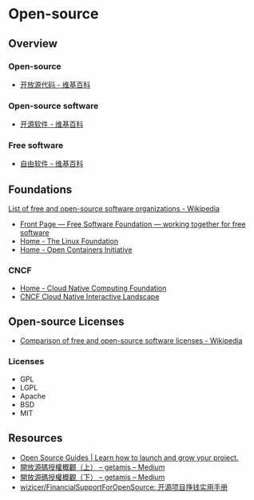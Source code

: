 # Open-source

## Overview

### Open-source

- [开放源代码 - 维基百科](https://zh.wikipedia.org/wiki/%E5%BC%80%E6%94%BE%E6%BA%90%E4%BB%A3%E7%A0%81)

### Open-source software

- [开源软件 - 维基百科](https://zh.wikipedia.org/wiki/%E5%BC%80%E6%BA%90%E8%BD%AF%E4%BB%B6)

### Free software

- [自由软件 - 维基百科](https://zh.wikipedia.org/wiki/%E8%87%AA%E7%94%B1%E8%BD%AF%E4%BB%B6)

## Foundations

[List of free and open-source software organizations - Wikipedia](https://en.wikipedia.org/wiki/List_of_free_and_open-source_software_organizations)

- [Front Page — Free Software Foundation — working together for free software](http://www.fsf.org/)
- [Home - The Linux Foundation](https://www.linuxfoundation.org/)
- [Home - Open Containers Initiative](https://www.opencontainers.org/)

### CNCF

- [Home - Cloud Native Computing Foundation](https://www.cncf.io/)
- [CNCF Cloud Native Interactive Landscape](https://landscape.cncf.io/cncf=hosted,graduated,incubating,sandbox,member,no&headquarters=paris-france,strasbourg-france,lyon-france,levallois-perret-france,issy-les-moulineaux-france,hem-france,hangzhou-china,suzhou-china)

## Open-source Licenses

- [Comparison of free and open-source software licenses - Wikipedia](https://en.wikipedia.org/wiki/Comparison_of_free_and_open-source_software_licenses)

### Licenses

- GPL
- LGPL
- Apache
- BSD
- MIT

## Resources

- [Open Source Guides | Learn how to launch and grow your project.](https://opensource.guide/zh-cn/)
- [開放源碼授權概觀（上） – getamis – Medium](https://medium.com/getamis/%E9%96%8B%E6%94%BE%E6%BA%90%E7%A2%BC%E6%8E%88%E6%AC%8A%E6%A6%82%E8%A7%80-%E4%B8%8A-45309a387c64)
- [開放源碼授權概觀（下） – getamis – Medium](https://medium.com/getamis/%E9%96%8B%E6%94%BE%E6%BA%90%E7%A2%BC%E6%8E%88%E6%AC%8A%E6%A6%82%E8%A7%80-%E4%B8%8B-eeda7ce13f1e)
- [wizicer/FinancialSupportForOpenSource: 开源项目挣钱实用手册](https://github.com/wizicer/FinancialSupportForOpenSource)
